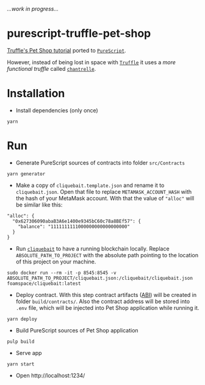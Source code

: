 _...work in progress..._

# purescript-truffle-pet-shop

[Truffle's Pet Shop tutorial](http://truffleframework.com/tutorials/pet-shop) ported to [`PureScript`](http://www.purescript.org/).

However, instead of being lost in space with [`Truffle`](http://truffleframework.com/) it uses a _more functional truffle_ called [`chantrelle`](https://github.com/f-o-a-m/chanterelle).


# Installation

- Install dependencies (only once)

```
yarn
```

# Run

- Generate PureScript sources of contracts into folder `src/Contracts`
```
yarn generator
```

- Make a copy of `cliquebait.template.json` and rename it to `cliquebait.json`. Open that file to replace `METAMASK_ACCOUNT_HASH` with the hash of your MetaMask account. With that the value of `"alloc"` will be similar like this:

```
"alloc": {
  "0x627306090abaB3A6e1400e9345bC60c78a8BEf57": {
    "balance": "1111111111000000000000000000"
  }
}
```

- Run [`cliquebait`](https://github.com/f-o-a-m/cliquebait) to have a running blockchain locally. Replace `ABSOLUTE_PATH_TO_PROJECT` with the absolute path pointing to the location of this project on your machine.
```
sudo docker run --rm -it -p 8545:8545 -v ABSOLUTE_PATH_TO_PROJECT/cliquebait.json:/cliquebait/cliquebait.json foamspace/cliquebait:latest
```

- Deploy contract. With this step contract artifacts ([ABI](https://github.com/ethereum/wiki/wiki/Ethereum-Contract-ABI)) will be created in folder `build/contracts/`. Also the contract address will be stored into `.env` file, which will be injected into Pet Shop application while running it.
```
yarn deploy
```

- Build PureScript sources of Pet Shop application
```
pulp build
```

- Serve app
```
yarn start
```

- Open http://localhost:1234/

